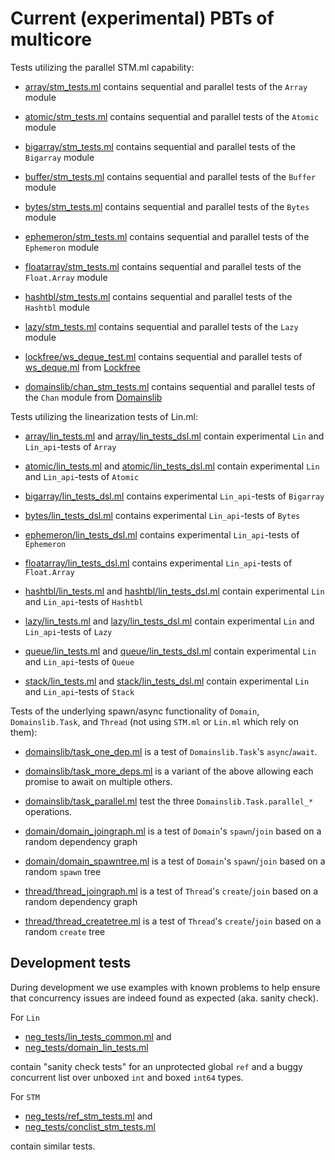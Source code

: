 Current (experimental) PBTs of multicore
========================================

Tests utilizing the parallel STM.ml capability:

 - [array/stm_tests.ml](array/stm_tests.ml) contains sequential and
   parallel tests of the `Array` module

 - [atomic/stm_tests.ml](atomic/stm_tests.ml) contains sequential and
   parallel tests of the `Atomic` module

 - [bigarray/stm_tests.ml](bigarray/stm_tests.ml) contains sequential and
   parallel tests of the `Bigarray` module

 - [buffer/stm_tests.ml](buffer/stm_tests.ml) contains sequential and
   parallel tests of the `Buffer` module

 - [bytes/stm_tests.ml](bytes/stm_tests.ml) contains sequential and
   parallel tests of the `Bytes` module

 - [ephemeron/stm_tests.ml](ephemeron/stm_tests.ml) contains sequential and
   parallel tests of the `Ephemeron` module

 - [floatarray/stm_tests.ml](floatarray/stm_tests.ml) contains sequential and
   parallel tests of the `Float.Array` module

 - [hashtbl/stm_tests.ml](hashtbl/stm_tests.ml) contains sequential and
   parallel tests of the `Hashtbl` module

 - [lazy/stm_tests.ml](lazy/stm_tests.ml) contains sequential and
   parallel tests of the `Lazy` module

 - [lockfree/ws_deque_test.ml](lockfree/ws_deque_test.ml) contains sequential
   and parallel tests of [ws_deque.ml](https://github.com/ocaml-multicore/lockfree/blob/main/src/ws_deque.ml)
   from [Lockfree](https://github.com/ocaml-multicore/lockfree)

 - [domainslib/chan_stm_tests.ml](domainslib/chan_stm_tests.ml) contains sequential and
   parallel tests of the `Chan` module from [Domainslib](https://github.com/ocaml-multicore/domainslib)




Tests utilizing the linearization tests of Lin.ml:

 - [array/lin_tests.ml](array/lin_tests.ml) and [array/lin_tests_dsl.ml](array/lin_tests_dsl.ml)
   contain experimental `Lin` and `Lin_api`-tests of `Array`

 - [atomic/lin_tests.ml](atomic/lin_tests.ml) and [atomic/lin_tests_dsl.ml](atomic/lin_tests_dsl.ml)
   contain experimental `Lin` and `Lin_api`-tests of `Atomic`

 - [bigarray/lin_tests_dsl.ml](bigarray/lin_tests_dsl.ml) contains experimental `Lin_api`-tests of `Bigarray`

 - [bytes/lin_tests_dsl.ml](bytes/lin_tests_dsl.ml) contains experimental `Lin_api`-tests of `Bytes`

 - [ephemeron/lin_tests_dsl.ml](ephemeron/lin_tests_dsl.ml) contains experimental `Lin_api`-tests of `Ephemeron`

 - [floatarray/lin_tests_dsl.ml](floatarray/lin_tests_dsl.ml) contains experimental `Lin_api`-tests of `Float.Array`

 - [hashtbl/lin_tests.ml](hashtbl/lin_tests.ml) and [hashtbl/lin_tests_dsl.ml](hashtbl/lin_tests_dsl.ml)
   contain experimental `Lin` and `Lin_api`-tests of `Hashtbl`

 - [lazy/lin_tests.ml](lazy/lin_tests.ml) and [lazy/lin_tests_dsl.ml](lazy/lin_tests_dsl.ml)
   contain experimental `Lin` and `Lin_api`-tests of `Lazy`

 - [queue/lin_tests.ml](queue/lin_tests.ml) and [queue/lin_tests_dsl.ml](queue/lin_tests_dsl.ml)
   contain experimental `Lin` and `Lin_api`-tests of `Queue`

 - [stack/lin_tests.ml](stack/lin_tests.ml) and [stack/lin_tests_dsl.ml](stack/lin_tests_dsl.ml)
   contain experimental `Lin` and `Lin_api`-tests of `Stack`



Tests of the underlying spawn/async functionality of `Domain`,
`Domainslib.Task`, and `Thread` (not using `STM.ml` or `Lin.ml` which rely on them):

 - [domainslib/task_one_dep.ml](domainslib/task_one_dep.ml) is a test of `Domainslib.Task`'s `async`/`await`.

 - [domainslib/task_more_deps.ml](domainslib/task_more_deps.ml) is a variant of the
   above allowing each promise to await on multiple others.

 - [domainslib/task_parallel.ml](domainslib/task_parallel.ml) test the three `Domainslib.Task.parallel_*` operations.

 - [domain/domain_joingraph.ml](domain/domain_joingraph.ml) is a test of `Domain`'s
   `spawn`/`join` based on a random dependency graph

 - [domain/domain_spawntree.ml](domain/domain_spawntree.ml) is a test of `Domain`'s
   `spawn`/`join` based on a random `spawn` tree

 - [thread/thread_joingraph.ml](thread/thread_joingraph.ml) is a test of `Thread`'s
   `create`/`join` based on a random dependency graph

 - [thread/thread_createtree.ml](thread/thread_createtree.ml) is a test of `Thread`'s
   `create`/`join` based on a random `create` tree


Development tests
-----------------

During development we use examples with known problems to help ensure
that concurrency issues are indeed found as expected (aka. sanity
check).

For `Lin`
- [neg_tests/lin_tests_common.ml](neg_tests/lin_tests_common.ml) and
- [neg_tests/domain_lin_tests.ml](neg_tests/domain_lin_tests.ml)

contain "sanity check tests" for an unprotected global `ref` and a
buggy concurrent list over unboxed `int` and boxed `int64` types.

For `STM`
 - [neg_tests/ref_stm_tests.ml](neg_tests/ref_stm_tests.ml) and
 - [neg_tests/conclist_stm_tests.ml](neg_tests/conclist_stm_tests.ml)

contain similar tests.
